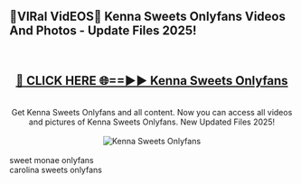 <h2>🔴VIRal VidEOS🔴 Kenna Sweets Onlyfans Videos And Photos - Update Files 2025!</h2>
<br>
<div align="center">
<h2><a href="https://virallinks.top/odZfE0" rel="nofollow">🔴 CLICK HERE 🌐==►► Kenna Sweets Onlyfans</a></h2>
<br>
Get Kenna Sweets Onlyfans and all content. Now you can access all videos and pictures of Kenna Sweets Onlyfans. New Updated Files 2025!
<br>
<br>
<a href="https://virallinks.top/odZfE0" rel="nofollow" data-target="animated-image.originalLink"><img src="https://i.imgur.com/dJHk4Zq.gif)" alt="Kenna Sweets Onlyfans" style="max-width: 100%; display: inline-block;" data-target="animated-image.originalImage"></a>
</div>
<br>
sweet monae onlyfans<br>
carolina sweets onlyfans